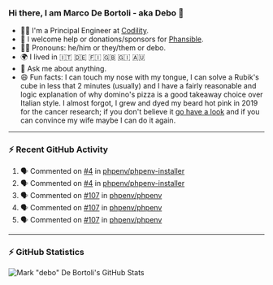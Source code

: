 ### Hi there, I am Marco De Bortoli - aka Debo 👋

- 🧑‍💻 I'm a Principal Engineer at [Codility][codility].
- 🙏 I welcome help or donations/sponsors for [Phansible][phansible].
- 🏳️‍🌈 Pronouns: he/him or they/them or debo.
- 🌍 I lived in 🇮🇹 🇩🇪 🇫🇮 🇬🇧 🇬🇮 🇦🇺
- 💬 Ask me about anything.
- 😄 Fun facts: I can touch my nose with my tongue, I can solve a Rubik's cube in less that 2 minutes (usually) and I have a fairly reasonable and logic explanation of why domino's pizza is a good takeaway choice over Italian style. I almost forgot, I grew and dyed my beard hot pink in 2019 for the cancer research; if you don't believe it [go have a look][make-it-pink] and if you can convince my wife maybe I can do it again.

---

### ⚡ Recent GitHub Activity

<!--START_SECTION:activity-->
1. 🗣 Commented on [#4](https://github.com/phpenv/phpenv-installer/issues/4) in [phpenv/phpenv-installer](https://github.com/phpenv/phpenv-installer)
2. 🗣 Commented on [#4](https://github.com/phpenv/phpenv-installer/issues/4) in [phpenv/phpenv-installer](https://github.com/phpenv/phpenv-installer)
3. 🗣 Commented on [#107](https://github.com/phpenv/phpenv/issues/107) in [phpenv/phpenv](https://github.com/phpenv/phpenv)
4. 🗣 Commented on [#107](https://github.com/phpenv/phpenv/issues/107) in [phpenv/phpenv](https://github.com/phpenv/phpenv)
5. 🗣 Commented on [#107](https://github.com/phpenv/phpenv/issues/107) in [phpenv/phpenv](https://github.com/phpenv/phpenv)
<!--END_SECTION:activity-->

---
### ⚡ GitHub Statistics

![Mark "debo" De Bortoli's GitHub Stats](https://github-readme-stats.vercel.app/api?username=debo&show_icons=true&theme=github_dark&count_private=true&include_all_commits=true)

<!--
**debo/debo** is a ✨ _special_ ✨ repository because its `README.md` (this file) appears on your GitHub profile.

Here are some ideas to get you started:

- 🔭 I’m currently working on ...
- 🌱 I’m currently learning ...
- 👯 I’m looking to collaborate on ...
- 🤔 I’m looking for help with ...
- 💬 Ask me about ...
- 📫 How to reach me: ...
- 😄 Pronouns: ...
- ⚡ Fun fact: ...
-->

[codility]: https://www.codility.com
[phansible]: https://phansible.com
[make-it-pink]: https://fundraise.cancerresearchuk.org/page/makeitpink
[linkedin]: https://www.linkedin.com/in/markdebortoli/
